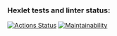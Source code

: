 ### Hexlet tests and linter status:
[![Actions Status](https://github.com/1Forcas1/frontend-project-11/workflows/hexlet-check/badge.svg)](https://github.com/1Forcas1/frontend-project-11/actions)
[![Maintainability](https://api.codeclimate.com/v1/badges/7aeac0b8ba3c7614d41e/maintainability)](https://codeclimate.com/github/1Forcas1/frontend-project-11/maintainability)